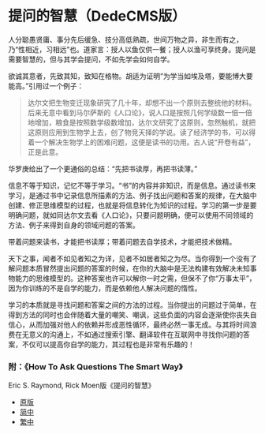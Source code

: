 
# 提问的智慧（DedeCMS版）

人分聪愚贤庸、事分先后缓急、技分高低熟疏，世间万物之异，非生而有之，乃“性相近，习相远”也。道家言：授人以鱼仅供一餐；授人以渔可享终身。提问是需要智慧的，但与其学会提问，不如先学会如何自学。

欲诚其意者，先致其知，致知在格物。胡适为证明”为学当如埃及塔，要能博大要能高。”引用过一个例子：

>达尔文把生物变迁现象研究了几十年，却想不出一个原则去整统他的材料。后来无意中看到马尔萨斯的《人口论》，说人口是按照几何学级数一倍一倍地增加，粮食是按照数学级数增加，达尔文研究了这原则，忽然触机，就把这原则应用到生物学上去，创了物竞天择的学说。读了经济学的书，可以得着一个解决生物学上的困难问题，这便是读书的功用。古人说“开卷有益”，正是此意。

华罗庚给出了一个更通俗的总结：“先把书读厚，再把书读薄。”

信息不等于知识，记忆不等于学习。“书”的内容并非知识，而是信息。通过读书来学习，是通过书中记录信息所描素的方法、例子找出问题和答案的规律，在大脑中创建、修正思维模型的过程，也就是将信息转化为知识的过程。学习的第一步是要明确问题，就如同达尔文去看《人口论》，只要问题明确，便可以使用不同领域的方法、例子来得到自身的领域问题的答案。

带着问题来读书，才能把书读厚；带着问题去自学技术，才能把技术做精。

天下之事，闻者不如见者知之为详，见者不如居者知之为尽。当你得到一个没有了解问题本质冒然提出问题的答案的时候，在你的大脑中是无法构建有效解决未知事物能力的思维模型的。这种答案也许可以解你一时之需，但保不了你“万事太平”，因为你训练的不是自学的能力，而是依赖他人解决问题的惰性。

学习的本质就是寻找问题和答案之间的方法的过程。当你提出的问题过于简单，在得到方法的同时也会伴随着大量的嘲笑、嘲讽，这些负面的内容会逐渐使你丧失自信心，从而加强对他人的依赖并形成恶性循环，最终必然一事无成。与其将时间浪费在无意义的沟通上，不如通过搜索引擎、翻译软件在互联网中寻找你问题的答案，不仅可以提高你自学的能力，其过程也是非常有乐趣的！

### 附：《How To Ask Questions The Smart Way》
Eric S. Raymond, Rick Moen版《提问的智慧》
- [原版](http://www.catb.org/~esr/faqs/smart-questions.html)
- [简中](https://github.com/ryanhanwu/How-To-Ask-Questions-The-Smart-Way/blob/master/README-zh_CN.md)
- [繁中](https://github.com/ryanhanwu/How-To-Ask-Questions-The-Smart-Way/blob/master/README.md)

